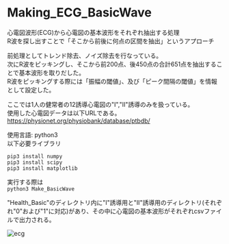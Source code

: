 # Making_ECG_BasicWave

心電図波形(ECG)から心電図の基本波形をそれぞれ抽出する処理  
R波を探し出すことで「そこから前後に何点の区間を抽出」というアプローチ

前処理としてトレンド除去、ノイズ除去を行なっている。  
次にR波をピッキングし、そこから前200点、後450点の合計651点を抽出することで基本波形を取りだした。  
R波をピッキングする際には「振幅の閾値」、及び「ピーク間隔の閾値」を情報として設定した。

ここでは1人の健常者の12誘導心電図の"I","II"誘導のみを扱っている。  
使用した心電図データは以下URLである。  
https://physionet.org/physiobank/database/ptbdb/


使用言語: python3  
以下必要ライブラリ
```
pip3 install numpy
pip3 install scipy
pip3 install matplotlib
```

実行する際は  
`python3 Make_BasicWave`  

"Health_Basic"のディレクトリ内に"I"誘導用と"II"誘導用のディレクトリ(それぞれ"0"および"1"に対応)があり、その中に心電図の基本波形がそれぞれcsvファイルで出力される。  


![ecg](explain/1.png)
